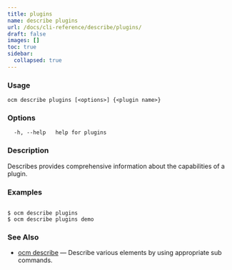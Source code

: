 ```yaml
---
title: plugins
name: describe plugins
url: /docs/cli-reference/describe/plugins/
draft: false
images: []
toc: true
sidebar:
  collapsed: true
---
```

### Usage

```
ocm describe plugins [<options>] {<plugin name>}
```

### Options

```
  -h, --help   help for plugins
```

### Description


Describes provides comprehensive information about the capabilities of
a plugin.


### Examples

```

$ ocm describe plugins
$ ocm describe plugins demo

```

### See Also

* [ocm describe](/docs/cli-reference/describe/)	 &mdash; Describe various elements by using appropriate sub commands.

